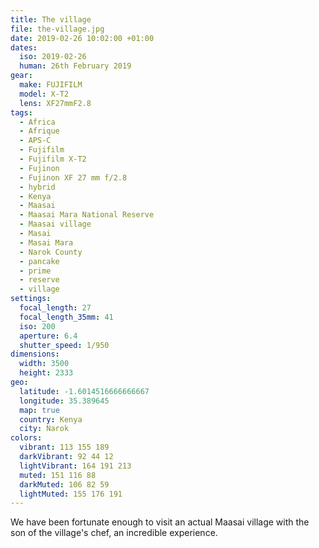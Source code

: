 ```yaml
---
title: The village
file: the-village.jpg
date: 2019-02-26 10:02:00 +01:00
dates:
  iso: 2019-02-26
  human: 26th February 2019
gear:
  make: FUJIFILM
  model: X-T2
  lens: XF27mmF2.8
tags:
  - Africa
  - Afrique
  - APS-C
  - Fujifilm
  - Fujifilm X-T2
  - Fujinon
  - Fujinon XF 27 mm f/2.8
  - hybrid
  - Kenya
  - Maasai
  - Maasai Mara National Reserve
  - Maasai village
  - Masai
  - Masai Mara
  - Narok County
  - pancake
  - prime
  - reserve
  - village
settings:
  focal_length: 27
  focal_length_35mm: 41
  iso: 200
  aperture: 6.4
  shutter_speed: 1/950
dimensions:
  width: 3500
  height: 2333
geo:
  latitude: -1.6014516666666667
  longitude: 35.389645
  map: true
  country: Kenya
  city: Narok
colors:
  vibrant: 113 155 189
  darkVibrant: 92 44 12
  lightVibrant: 164 191 213
  muted: 151 116 88
  darkMuted: 106 82 59
  lightMuted: 155 176 191
---
```


We have been fortunate enough to visit an actual Maasai village with the son of the village's chef, an incredible experience.
